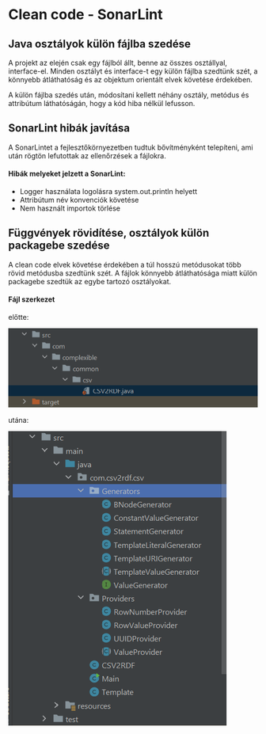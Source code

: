 # Clean code - SonarLint

## Java osztályok külön fájlba szedése

A projekt az elején csak egy fájlból állt, benne az összes osztállyal, interface-el. Minden osztályt
és interface-t egy külön fájlba szedtünk szét, a könnyebb átláthatóság és az objektum orientált
elvek követése érdekében.

A külön fájlba szedés után, módosítani kellett néhány osztály, metódus és attribútum láthatóságán,
hogy a kód hiba nélkül lefusson.

## SonarLint hibák javítása

A SonarLintet a fejlesztőkörnyezetben tudtuk bővítményként telepíteni, ami után rögtön lefutottak az
ellenőrzések a fájlokra.

#### Hibák melyeket jelzett a SonarLint:

- Logger használata logolásra system.out.println helyett
- Attribútum név konvenciók követése
- Nem használt importok törlése

## Függvények rövidítése, osztályok külön packagebe szedése

A clean code elvek követése érdekében a túl hosszú metódusokat több rövid metódusba szedtünk szét. A
fájlok könnyebb átláthatósága miatt külön packagebe szedtük az egybe tartozó osztályokat.

#### Fájl szerkezet 
előtte:


![files-before.png](images/files-before.png)


utána:


![files-after.png](images/files-after.png)